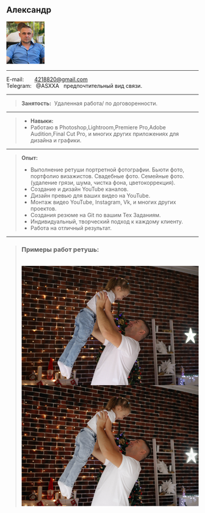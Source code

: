  
## Александр


![Header](https://github.com/RNDASX/portfolio/blob/main/ava/IMG_0649%20(1).jpg)
 
           
-------------------     ----------------------------
E-mail:&nbsp;&nbsp;&nbsp;&nbsp;&nbsp; &nbsp;4218820@gmail.com
<br>Telegram: &nbsp; @ASXXA &nbsp; предпочтительный вид связи.
-------------------     ----------------------------

> **Занятость:** &nbsp;Удаленная работа/ по договоренности.
----------
 > * **Навыки:**
> * Работаю в Photoshop,Lightroom,Premiere Pro,Adobe Audition,Final Cut Pro, и многих других приложениях для дизайна и графики.

----------

> **Опыт:**
> * Выполнение ретуши портретной фотографии.&nbsp;Бьюти фото, портфолио визажистов.&nbsp;Свадебные фото.&nbsp;Семейные фото.(удаление грязи,&nbsp;шума,&nbsp;чистка фона,&nbsp;цветокоррекция).
> * Создание и дизайн YouTube каналов.
> * Дизайн превью для ваших видео на YouTube.
> * Монтаж видео YouTube, Instagram, Vk, и многих других проектов.
> * Создания резюме на Git по вашим Тех Заданиям.
> * Индивидуальный, творческий подход к каждому клиенту. 
> * Работа на отличный результат. 
----------
> ### Примеры работ ретушь:<br>
> <br>![Collage](https://github.com/RNDASX/portfolio/blob/main/Portfolio%20retouching/(Collage%20before%20and%20after)%20%D0%9A%D0%BE%D0%BB%D0%BB%D0%B0%D0%B6%20%D0%B4%D0%BE-%D0%BF%D0%BE%D1%81%D0%BB%D0%B5/IMG_0456.jpg)










